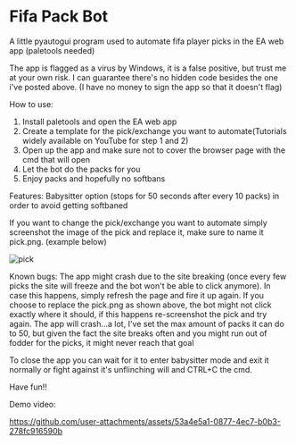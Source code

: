 # Fifa Pack Bot
A little pyautogui program used to automate fifa player picks in the EA web app (paletools needed)

The app is flagged as a virus by Windows, it is a false positive, but trust me at your own risk. I can guarantee there's no hidden code besides the one i've posted above. (I have no money to sign the app so that it doesn't flag)

How to use:
1. Install paletools and open the EA web app
2. Create a template for the pick/exchange you want to automate(Tutorials widely available on YouTube for step 1 and 2)
3. Open up the app and make sure not to cover the browser page with the cmd that will open
4. Let the bot do the packs for you
5. Enjoy packs and hopefully no softbans

Features:
Babysitter option (stops for 50 seconds after every 10 packs) in order to avoid getting softbaned

If you want to change the pick/exchange you want to automate simply screenshot the image of the pick and replace it, make sure to name it pick.png. (example below)

![pick](https://github.com/user-attachments/assets/aecca9f7-222c-4416-95e6-44d40074e22c)

Known bugs:
The app might crash due to the site breaking (once every few picks the site will freeze and the bot won't be able to click anymore). In case this happens, simply refresh the page and fire it up again.
If you choose to replace the pick.png as shown above, the bot might not click exactly where it should, if this happens re-screenshot the pick and try again.
The app will crash...a lot, I've set the max amount of packs it can do to 50, but given the fact the site breaks often and you might run out of fodder for the picks, it might never reach that goal

To close the app you can wait for it to enter babysitter mode and exit it normally or fight against it's unflinching will and CTRL+C the cmd.

Have fun!!

Demo video:

https://github.com/user-attachments/assets/53a4e5a1-0877-4ec7-b0b3-278fc916590b


